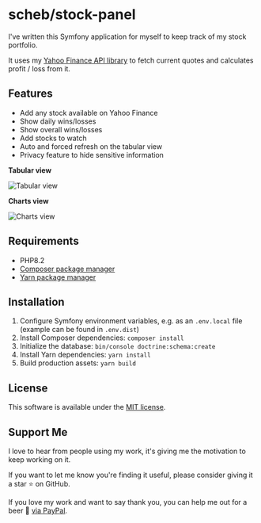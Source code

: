 scheb/stock-panel
=================

I've written this Symfony application for myself to keep track of my stock portfolio.

It uses my [Yahoo Finance API library](https://github.com/scheb/yahoo-finance-api) to fetch current quotes and
calculates profit / loss from it.

Features
--------

- Add any stock available on Yahoo Finance
- Show daily wins/losses
- Show overall wins/losses
- Add stocks to watch
- Auto and forced refresh on the tabular view
- Privacy feature to hide sensitive information

**Tabular view**

![Tabular view](doc/tables.png)

**Charts view**

![Charts view](doc/charts.png)

Requirements
------------

- PHP8.2
- [Composer package manager](https://getcomposer.org/)
- [Yarn package manager](https://yarnpkg.com/)

Installation
------------

1) Configure Symfony environment variables, e.g. as an `.env.local` file (example can be found in `.env.dist`)
2) Install Composer dependencies: `composer install`
3) Initialize the database: `bin/console doctrine:schema:create`
4) Install Yarn dependencies: `yarn install`
5) Build production assets: `yarn build`

License
-------
This software is available under the [MIT license](LICENSE).

Support Me
----------

I love to hear from people using my work, it's giving me the motivation to keep working on it.

If you want to let me know you're finding it useful, please consider giving it a star ⭐ on GitHub.

If you love my work and want to say thank you, you can help me out for a beer 🍻️
[via PayPal](https://paypal.me/ChristianScheb).

